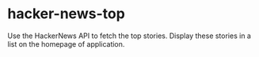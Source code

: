 # hacker-news-top
 Use the HackerNews API to fetch the top stories. Display these stories in a list on the homepage of application.
